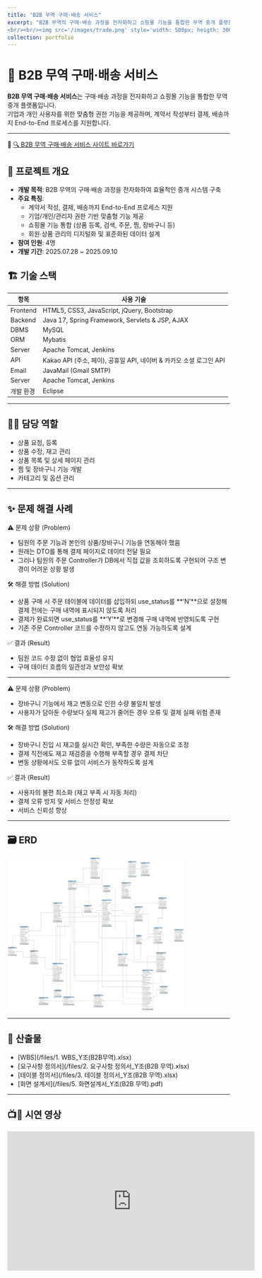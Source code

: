 ```yaml
---
title: "B2B 무역 구매·배송 서비스"
excerpt: "B2B 무역의 구매·배송 과정을 전자화하고 쇼핑몰 기능을 통합한 무역 중개 플랫폼 입니다.
<br/><br/><img src='/images/trade.png' style='width: 500px; heigth: 300px;'>"
collection: portfolio
---
```


# 🏬 B2B 무역 구매·배송 서비스

**B2B 무역 구매·배송 서비스**는 구매·배송 과정을 전자화하고 쇼핑몰 기능을 통합한 무역 중개 플랫폼입니다.  
기업과 개인 사용자를 위한 맞춤형 권한 기능을 제공하며, 계약서 작성부터 결제, 배송까지 End-to-End 프로세스를 지원합니다.

---

🔗 [🔍 B2B 무역 구매·배송 서비스 사이트 바로가기](http://3.36.133.135:9000/)

## 🧩 프로젝트 개요

- **개발 목적**: B2B 무역의 구매·배송 과정을 전자화하여 효율적인 중개 시스템 구축
- **주요 특징**:
  - 계약서 작성, 결제, 배송까지 End-to-End 프로세스 지원
  - 기업/개인/관리자 권한 기반 맞춤형 기능 제공
  - 쇼핑몰 기능 통합 (상품 등록, 검색, 주문, 찜, 장바구니 등)
  - 회원·상품 관리의 디지털화 및 표준화된 데이터 설계
- **참여 인원**: 4명
- **개발 기간**: 2025.07.28 ~ 2025.09.10

## 🏗️ 기술 스택

| 항목 | 사용 기술 |
|------|-----------|
| Frontend | HTML5, CSS3, JavaScript, jQuery, Bootstrap |
| Backend | Java 17, Spring Framework, Servlets & JSP, AJAX |
| DBMS | MySQL |
| ORM | Mybatis |
| Server | Apache Tomcat, Jenkins |
| API | Kakao API (주소, 페이), 공휴일 API, 네이버 & 카카오 소셜 로그인 API |
| Email | JavaMail (Gmail SMTP) |
| Server | Apache Tomcat, Jenkins |
| 개발 환경 | Eclipse |

---

## 🧑‍💼 담당 역할  
- 상품 요청, 등록
- 상품 수정, 재고 관리
- 상품 목록 및 상세 페이지 관리
- 찜 및 장바구니 기능 개발
- 카테고리 및 옵션 관리

---

## ✨ 문제 해결 사례

⚠️ 문제 상황 (Problem)
 - 팀원의 주문 기능과 본인의 상품/장바구니 기능을 연동해야 했음
 - 원래는 DTO를 통해 결제 페이지로 데이터 전달 필요
 - 그러나 팀원의 주문 Controller가 DB에서 직접 값을 조회하도록 구현되어 구조 변경이 어려운 상황 발생

🛠️ 해결 방법 (Solution)
 - 상품 구매 시 주문 테이블에 데이터를 삽입하되 use_status를 **‘N’**으로 설정해 결제 전에는 구매 내역에 표시되지 않도록 처리
 - 결제가 완료되면 use_status를 **‘Y’**로 변경해 구매 내역에 반영되도록 구현
 - 기존 주문 Controller 코드를 수정하지 않고도 연동 가능하도록 설계

✅ 결과 (Result)

 - 팀원 코드 수정 없이 협업 효율성 유지
 - 구매 데이터 흐름의 일관성과 보안성 확보

---

⚠️ 문제 상황 (Problem)
 - 장바구니 기능에서 재고 변동으로 인한 수량 불일치 발생
 - 사용자가 담아둔 수량보다 실제 재고가 줄어든 경우 오류 및 결제 실패 위험 존재

🛠️ 해결 방법 (Solution)
 - 장바구니 진입 시 재고를 실시간 확인, 부족한 수량은 자동으로 조정
 - 결제 직전에도 재고 재검증을 수행해 부족할 경우 결제 차단
 - 변동 상황에서도 오류 없이 서비스가 동작하도록 설계

✅ 결과 (Result)
 - 사용자의 불편 최소화 (재고 부족 시 자동 처리)
 - 결제 오류 방지 및 서비스 안정성 확보
 - 서비스 신뢰성 향상

---

## 🗃️ ERD

<img src='/images/4. ERD_Y조(B2B 무역).png' style='width: 400px; heigth: 340px;'>

---

## 🧾 산출물

- [WBS](/files/1. WBS_Y조(B2B무역).xlsx)
- [요구사항 정의서](/files/2. 요구사항 정의서_Y조(B2B 무역).xlsx)
- [테이블 정의서](/files/3. 테이블 정의서_Y조(B2B 무역).xlsx)
- [화면 설계서](/files/5. 화면설계서_Y조(B2B 무역).pdf)

---

## 📺🎥 시연 영상

<iframe width="560" height="315" src="https://www.youtube.com/embed/m8-1TUBeuFU" 
title="YouTube video player" frameborder="0" 
allow="accelerometer; autoplay; clipboard-write; encrypted-media; gyroscope; picture-in-picture" 
allowfullscreen></iframe>






